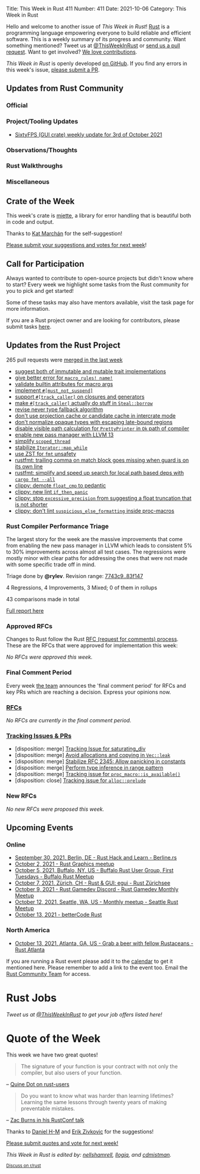 Title: This Week in Rust 411
Number: 411
Date: 2021-10-06
Category: This Week in Rust

Hello and welcome to another issue of *This Week in Rust*!
[Rust](http://rust-lang.org) is a programming language empowering everyone to build reliable and efficient software.
This is a weekly summary of its progress and community.
Want something mentioned? Tweet us at [@ThisWeekInRust](https://twitter.com/ThisWeekInRust) or [send us a pull request](https://github.com/rust-lang/this-week-in-rust).
Want to get involved? [We love contributions](https://github.com/rust-lang/rust/blob/master/CONTRIBUTING.md).

*This Week in Rust* is openly developed [on GitHub](https://github.com/rust-lang/this-week-in-rust).
If you find any errors in this week's issue, [please submit a PR](https://github.com/rust-lang/this-week-in-rust/pulls).

## Updates from Rust Community

### Official

### Project/Tooling Updates

* [SixtyFPS (GUI crate) weekly update for 3rd of October 2021](https://sixtyfps.io/thisweek/2021-10-04.html)

### Observations/Thoughts

### Rust Walkthroughs

### Miscellaneous

## Crate of the Week

This week's crate is [miette](https://crates.io/crates/miette), a library for error handling that is beautiful both in code and output.

Thanks to [Kat Marchán](https://users.rust-lang.org/t/crate-of-the-week/2704/965) for the self-suggestion!

[Please submit your suggestions and votes for next week][submit_crate]!

[submit_crate]: https://users.rust-lang.org/t/crate-of-the-week/2704

## Call for Participation

Always wanted to contribute to open-source projects but didn't know where to start?
Every week we highlight some tasks from the Rust community for you to pick and get started!

Some of these tasks may also have mentors available, visit the task page for more information.

If you are a Rust project owner and are looking for contributors, please submit tasks [here][guidelines].

[guidelines]: https://users.rust-lang.org/t/twir-call-for-participation/4821

## Updates from the Rust Project

265 pull requests were [merged in the last week][merged]

[merged]: https://github.com/search?q=is%3Apr+org%3Arust-lang+is%3Amerged+merged%3A2021-09-20..2021-09-27

* [suggest both of immutable and mutable trait implementations](https://github.com/rust-lang/rust/pull/89263)
* [give better error for `macro_rules! name!`](https://github.com/rust-lang/rust/pull/89221)
* [validate builtin attributes for macro args](https://github.com/rust-lang/rust/pull/88680)
* [implement `#[must_not_suspend]`](https://github.com/rust-lang/rust/pull/88865)
* [support `#[track_caller]` on closures and generators](https://github.com/rust-lang/rust/pull/87064)
* [make `#[track_caller]` actually do stuff in `Steal::borrow`](https://github.com/rust-lang/rust/pull/89237)
* [revise never type fallback algorithm](https://github.com/rust-lang/rust/pull/88804)
* [don't use projection cache or candidate cache in intercrate mode](https://github.com/rust-lang/rust/pull/89125)
* [don't normalize opaque types with escaping late-bound regions](https://github.com/rust-lang/rust/pull/89285)
* [disable visible path calculation for `PrettyPrinter` in `Ok` path of compiler](https://github.com/rust-lang/rust/pull/89120)
* [enable new pass manager with LLVM 13](https://github.com/rust-lang/rust/pull/88243)
* [simplify `scoped_thread`](https://github.com/rust-lang/rust/pull/89104)
* [stabilize `Iterator::map_while`](https://github.com/rust-lang/rust/pull/89086)
* [use ZST for `fmt` unsafety](https://github.com/rust-lang/rust/pull/89139)
* [rustfmt: trailing comma on match block goes missing when guard is on its own line](https://github.com/rust-lang/rustfmt/pull/4998)
* [rustfmt: simplify and speed up search for local path based deps with `cargo fmt --all`](https://github.com/rust-lang/rustfmt/pull/4997)
* [clippy: demote `float_cmp` to pedantic](https://github.com/rust-lang/rust-clippy/pull/7692)
* [clippy: new lint `if_then_panic`](https://github.com/rust-lang/rust-clippy/pull/7669)
* [clippy: stop `excessive_precision` from suggesting a float truncation that is not shorter](https://github.com/rust-lang/rust-clippy/pull/7722)
* [clippy: don't lint `suspicious_else_formatting` inside proc-macros](https://github.com/rust-lang/rust-clippy/pull/7707)

### Rust Compiler Performance Triage

The largest story for the week are the massive improvements that come from enabling the new pass manager in LLVM which leads to consistent 5% to 30% improvements across almost all test cases. The regressions were mostly minor with clear paths for addressing the ones that were not made with some specific trade off in mind.

Triage done by **@rylev**.
Revision range: [7743c9..83f147](https://perf.rust-lang.org/?start=7743c9fadd64886d537966ba224b9c20e6014a59&end=83f147b3baf21acfc367a6da1045d212cd3957e4&absolute=false&stat=instructions%3Au)

4 Regressions, 4 Improvements, 3 Mixed; 0 of them in rollups

43 comparisons made in total

[Full report here](https://github.com/rust-lang/rustc-perf/blob/master/triage/2021-09-28.md)

### Approved RFCs

Changes to Rust follow the Rust [RFC (request for comments) process](https://github.com/rust-lang/rfcs#rust-rfcs). These
are the RFCs that were approved for implementation this week:

*No RFCs were approved this week.*

### Final Comment Period

Every week [the team](https://www.rust-lang.org/team.html) announces the
'final comment period' for RFCs and key PRs which are reaching a
decision. Express your opinions now.

### [RFCs](https://github.com/rust-lang/rfcs/labels/final-comment-period)

*No RFCs are currently in the final comment period.*

### [Tracking Issues & PRs](https://github.com/rust-lang/rust/labels/final-comment-period)

* [disposition: merge] [Tracking Issue for saturating_div](https://github.com/rust-lang/rust/issues/89381)
* [disposition: merge] [Avoid allocations and copying in `Vec::leak`](https://github.com/rust-lang/rust/pull/89337)
* [disposition: merge] [Stabilize RFC 2345: Allow panicking in constants](https://github.com/rust-lang/rust/issues/89006)
* [disposition: merge] [Perform type inference in range pattern](https://github.com/rust-lang/rust/pull/88090)
* [disposition: merge] [Tracking issue for `proc_macro::is_available()`](https://github.com/rust-lang/rust/issues/71436)
* [disposition: close] [Tracking issue for `alloc::prelude`](https://github.com/rust-lang/rust/issues/58935)

### New RFCs

*No new RFCs were proposed this week.*

## Upcoming Events

### Online

* [September 30, 2021, Berlin, DE - Rust Hack and Learn - Berline.rs](https://berline.rs/)
* [October 2, 2021 - Rust Graphics meetup](https://github.com/gfx-rs/meetup)
* [October 5, 2021, Buffalo, NY, US - Buffalo Rust User Group, First Tuesdays - Buffalo Rust Meetup](https://www.meetup.com/Buffalo-Rust-Meetup/events/280628523/)
* [October 7, 2021, Zürich, CH - Rust & GUI: egui - Rust Zürichsee](https://www.meetup.com/Rust-Zurich/events/280399418/)
* [October 9, 2021 - Rust Gamedev Discord - Rust Gamedev Monthly Meetup](https://discord.gg/yNtPTb2)
* [October 12, 2021, Seattle, WA, US - Monthly meetup - Seattle Rust Meetup](https://www.meetup.com/Seattle-Rust-Meetup/events/gskksryccnbqb/)
* [October 13, 2021 - betterCode Rust](https://rust.bettercode.eu/)

### North America

* [October 13, 2021, Atlanta, GA, US - Grab a beer with fellow Rustaceans - Rust Atlanta](https://www.meetup.com/Rust-ATL/events/lhpkmsyccnbrb/)


If you are running a Rust event please add it to the [calendar] to get
it mentioned here. Please remember to add a link to the event too.
Email the [Rust Community Team][community] for access.

[calendar]: https://www.google.com/calendar/embed?src=apd9vmbc22egenmtu5l6c5jbfc%40group.calendar.google.com
[community]: mailto:community-team@rust-lang.org

# Rust Jobs

*Tweet us at [@ThisWeekInRust](https://twitter.com/ThisWeekInRust) to get your job offers listed here!*

# Quote of the Week

This week we have two great quotes!

> The signature of your function is your contract with not only the compiler, but also users of your function.

– [Quine Dot on rust-users](https://users.rust-lang.org/t/why-rust-lifetime-elision-cannot-inference-the-proper-lifetime-annotations-on-functions/65106/3)

> Do you want to know what was harder than learning lifetimes? Learning the same lessons through twenty years of making preventable mistakes.

– [Zac Burns in his RustConf talk](https://www.youtube.com/watch?v=4_Jg-rLDy-Y&t=1658s)

Thanks to [Daniel H-M](https://users.rust-lang.org/t/twir-quote-of-the-week/328/1116) and [Erik Zivkovic](https://users.rust-lang.org/t/twir-quote-of-the-week/328/1117) for the suggestions!

[Please submit quotes and vote for next week!](https://users.rust-lang.org/t/twir-quote-of-the-week/328)

*This Week in Rust is edited by: [nellshamrell](https://github.com/nellshamrell), [llogiq](https://github.com/llogiq), and [cdmistman](https://github.com/cdmistman).*

<small>[Discuss on r/rust](https://www.reddit.com/r/rust/comments/k5nsab/this_week_in_rust_367/)</small>
